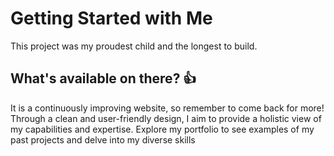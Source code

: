 # Getting Started with Me 

This project was my proudest child and the longest to build.  

## What's available on there? 👍

It is a continuously improving website, so remember to come back for more!
Through a clean and user-friendly design, I aim to provide a holistic view of my capabilities and expertise. Explore my portfolio to see examples of my past projects and delve into my diverse skills
